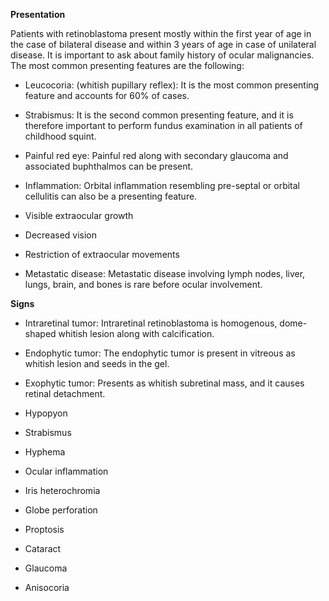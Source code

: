 **Presentation**

Patients with retinoblastoma present mostly within the first year of age in the case of bilateral disease and within 3 years of age in case of unilateral disease. It is important to ask about family history of ocular malignancies. The most common presenting features are the following:

- Leucocoria: (whitish pupillary reflex): It is the most common presenting feature and accounts for 60% of cases.

- Strabismus: It is the second common presenting feature, and it is therefore important to perform fundus examination in all patients of childhood squint.

- Painful red eye: Painful red along with secondary glaucoma and associated buphthalmos can be present.

- Inflammation: Orbital inflammation resembling pre-septal or orbital cellulitis can also be a presenting feature.

- Visible extraocular growth

- Decreased vision

- Restriction of extraocular movements

- Metastatic disease: Metastatic disease involving lymph nodes, liver, lungs, brain, and bones is rare before ocular involvement.

**Signs**

- Intraretinal tumor: Intraretinal retinoblastoma is homogenous, dome-shaped whitish lesion along with calcification.

- Endophytic tumor: The endophytic tumor is present in vitreous as whitish lesion and seeds in the gel.

- Exophytic tumor: Presents as whitish subretinal mass, and it causes retinal detachment.

- Hypopyon

- Strabismus

- Hyphema

- Ocular inflammation

- Iris heterochromia

- Globe perforation

- Proptosis

- Cataract

- Glaucoma

- Anisocoria